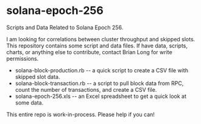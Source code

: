 # solana-epoch-256
Scripts and Data Related to Solana Epoch 256.

I am looking for correlations between cluster throughput and skipped slots.
This repository contains some script and data files. If have data, scripts,
charts, or anything else to contribute, contact Brian Long for write
permissions.

- solana-block-production.rb -- a quick script to create a CSV file with skipped slot data.
- solana-block-transaction.rb -- a script to pull block data from RPC, count the number of transactions, and create a CSV file.
- solana-epoch-256.xls -- an Excel spreadsheet to get a quick look at some data.

This entire repo is work-in-process. Please help if you can! 

